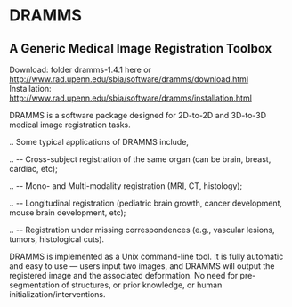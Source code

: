 DRAMMS
======


A Generic Medical Image Registration Toolbox 
----------------------------------------------------

Download:     folder dramms-1.4.1 here
              or
              http://www.rad.upenn.edu/sbia/software/dramms/download.html
Installation: http://www.rad.upenn.edu/sbia/software/dramms/installation.html


DRAMMS is a software package designed for 2D-to-2D and 3D-to-3D medical image registration tasks.



..  Some typical applications of DRAMMS include,

..  -- Cross-subject registration of the same organ (can be brain, breast, cardiac, etc);

..  -- Mono- and Multi-modality registration (MRI, CT, histology);

..  -- Longitudinal registration (pediatric brain growth, cancer development, mouse brain development, etc);

..  -- Registration under missing correspondences (e.g., vascular lesions, tumors, histological cuts).



DRAMMS is implemented as a Unix command-line tool. It is fully automatic and easy to use — users input two images, and DRAMMS will output the registered image and the associated deformation. No need for pre-segmentation of structures, or prior knowledge, or human initialization/interventions.
